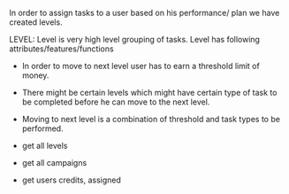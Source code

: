 In order to assign tasks to a user based on his performance/ plan we have created levels.

LEVEL: Level is very high level grouping of tasks. Level has following attributes/features/functions
* In order to move to next level user has to earn a threshold limit of money.
* There might be certain levels which might have certain type of task to be completed before he can move to the next level.
* Moving to next level is a combination of threshold and task types to be performed.


* get all levels
* get all campaigns
* get users credits, assigned